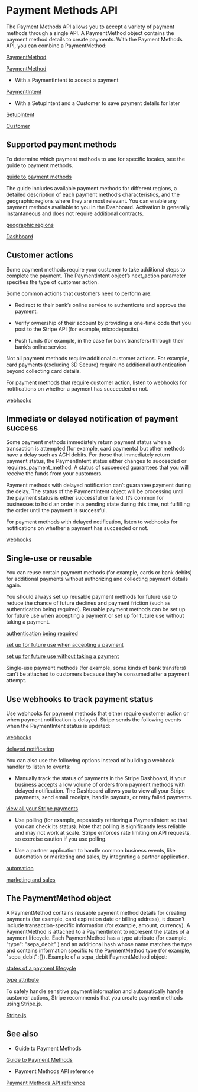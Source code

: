 # Payment Methods API

The Payment Methods API allows you to accept a variety of payment methods through a single API. A PaymentMethod object contains the payment method details to create payments. With the Payment Methods API, you can combine a PaymentMethod:

[PaymentMethod](/api/payment_methods/object)

[PaymentMethod](/api/payment_methods)

- With a PaymentIntent to accept a payment

[PaymentIntent](/api/payment_intents)

- With a SetupIntent and a Customer to save payment details for later

[SetupIntent](/api/setup_intents)

[Customer](/api/customers)

## Supported payment methods

To determine which payment methods to use for specific locales, see the guide to payment methods.

[guide to payment methods](https://stripe.com/payments/payment-methods-guide)

The guide includes available payment methods for different regions, a detailed description of each payment method’s characteristics, and the geographic regions where they are most relevant. You can enable any payment methods available to you in the Dashboard. Activation is generally instantaneous and does not require additional contracts.

[geographic regions](https://stripe.com/payments/payment-methods-guide#payment-methods-fact-sheets)

[Dashboard](https://dashboard.stripe.com/)

## Customer actions

​​Some payment methods require your customer to take additional steps to complete the payment. The PaymentIntent object’s next_action parameter specifies the type of customer action.

Some common actions that customers need to perform are:

- ​​Redirect to their bank’s online service to authenticate and approve the payment.

- Verify ownership of their account by providing a one-time code that you post to the Stripe API (for example, microdeposits).

- Push funds (for example, in the case for bank transfers) through their bank’s online service.

Not all payment methods require additional customer actions. For example, card payments (excluding 3D Secure) require no additional authentication beyond collecting card details.

For payment methods that require customer action, listen to webhooks for notifications on whether a payment has succeeded or not.

[webhooks](#webhooks)

## Immediate or delayed notification of payment success

Some payment methods immediately return payment status when a transaction is attempted (for example, card payments) but other methods have a delay such as ACH debits. For those that immediately return payment status, the PaymentIntent status either changes to succeeded or requires_payment_method. A status of succeeded guarantees that you will receive the funds from your customers.

Payment methods with delayed notification can’t guarantee payment during the delay. The status of the PaymentIntent object will be processing until the payment status is either successful or failed. It’s common for businesses to hold an order in a pending state during this time, not fulfilling the order until the payment is successful.

​​For payment methods with delayed notification, listen to webhooks for notifications on whether a payment has succeeded or not.

[webhooks](#webhooks)

## Single-use or reusable

You can reuse certain payment methods (for example, cards or bank debits) for additional payments without authorizing and collecting payment details again.

You should always set up reusable payment methods for future use to reduce the chance of future declines and payment friction (such as authentication being required). Reusable payment methods can be set up for future use when accepting a payment or set up for future use without taking a payment.

[authentication being required](/strong-customer-authentication)

[set up for future use when accepting a payment](/payments/save-during-payment)

[set up for future use without taking a payment](/payments/save-and-reuse)

Single-use payment methods (for example, some kinds of bank transfers) can’t be attached to customers because they’re consumed after a payment attempt.

## Use webhooks to track payment status

Use webhooks for payment methods that either require customer action or when payment notification is delayed. Stripe sends the following events when the PaymentIntent status is updated:

[webhooks](/webhooks)

[delayed notification](/payments/payment-methods#payment-notification)

​​You can also use the following options instead of building a webhook handler to listen to events:

- Manually track the status of payments in the Stripe Dashboard, if your business accepts a low volume of orders from payment methods with delayed notification. The Dashboard allows you to view all your Stripe payments, send email receipts, handle payouts, or retry failed payments.

[view all your Stripe payments](https://dashboard.stripe.com/test/payments)

- Use polling (for example, repeatedly retrieving a PaymentIntent so that you can check its status). Note that polling is significantly less reliable and may not work at scale. Stripe enforces rate limiting on API requests, so exercise caution if you use polling.

- Use a partner application to handle common business events, like automation or marketing and sales, by integrating a partner application.

[automation](https://stripe.partners/?f_category=automation)

[marketing and sales](https://stripe.partners/?f_category=marketing-and-sales)

## The PaymentMethod object

A PaymentMethod contains reusable payment method details for creating payments (for example, card expiration date or billing address), it doesn’t include transaction-specific information (for example, amount, currency). A PaymentMethod is attached to a PaymentIntent to represent the states of a payment lifecycle. Each PaymentMethod has a type attribute (for example, "type": "sepa_debit" ) and an additional hash whose name matches the type and contains information specific to the PaymentMethod type (for example, "sepa_debit":{}). Example of a sepa_debit PaymentMethod object:

[states of a payment lifecycle](/payments/paymentintents/lifecycle)

[type attribute](/api/payment_methods/object#payment_method_object-type)

To safely handle sensitive payment information and automatically handle customer actions, Stripe recommends that you create payment methods using Stripe.js.

[Stripe.js](/js#stripe-create-payment-method)

## See also

- Guide to Payment Methods

[Guide to Payment Methods](https://stripe.com/payments/payment-methods-guide)

- Payment Methods API reference

[Payment Methods API reference](/api/payment_methods)
